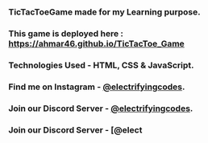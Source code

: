 ### TicTacToeGame made for my Learning purpose.

### This game is deployed here : https://ahmar46.github.io/TicTacToe_Game

### Technologies Used - HTML, CSS & JavaScript.

### Find me on Instagram - [@electrifyingcodes][Instagram].
### Join our Discord Server - [@electrifyingcodes][discord].
### Join our Discord Server - [@elect

[Instagram]: https://www.instagram.com/electrifying_codes
[discord]: https://discord.com/invite/VGj9tpuqhm